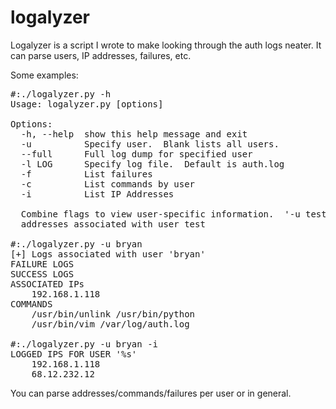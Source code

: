 logalyzer
=========

Logalyzer is a script I wrote to make looking through the auth logs neater.  It can parse users, IP addresses, failures, etc.

Some examples:

<pre>
#:./logalyzer.py -h 
Usage: logalyzer.py [options]

Options:
  -h, --help  show this help message and exit
  -u          Specify user.  Blank lists all users.
  --full      Full log dump for specified user
  -l LOG      Specify log file.  Default is auth.log
  -f          List failures
  -c          List commands by user
  -i          List IP Addresses

  Combine flags to view user-specific information.  '-u test -i' lists IP
  addresses associated with user test

#:./logalyzer.py -u bryan
[+] Logs associated with user 'bryan'
FAILURE LOGS
SUCCESS LOGS
ASSOCIATED IPs
	192.168.1.118
COMMANDS
	/usr/bin/unlink /usr/bin/python
	/usr/bin/vim /var/log/auth.log

#:./logalyzer.py -u bryan -i
LOGGED IPS FOR USER '%s'
	192.168.1.118
	68.12.232.12
</pre>

You can parse addresses/commands/failures per user or in general.  
